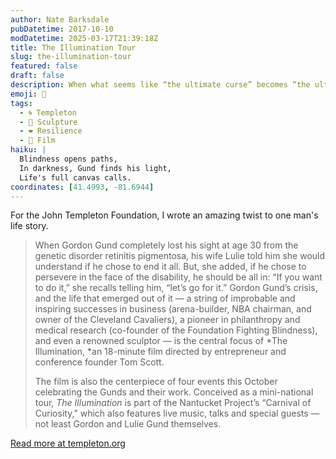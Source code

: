 ```yaml
---
author: Nate Barksdale
pubDatetime: 2017-10-10
modDatetime: 2025-03-17T21:39:18Z
title: The Illumination Tour
slug: the-illumination-tour
featured: false
draft: false
description: When what seems like “the ultimate curse” becomes “the ultimate state of being.”
emoji: 🎥
tags:
  - 🌀 Templeton
  - 🏺 Sculpture
  - ❤️ Resilience
  - 🎥 Film
haiku: |
  Blindness opens paths,  
  In darkness, Gund finds his light,  
  Life's full canvas calls.
coordinates: [41.4993, -81.6944]
---
```


For the John Templeton Foundation, I wrote an amazing twist to one man's life story.

> When Gordon Gund completely lost his sight at age 30 from the genetic disorder retinitis pigmentosa, his wife Lulie told him she would understand if he chose to end it all. But, she added, if he chose to persevere in the face of the disability, he should be all in: “If you want to do it,” she recalls telling him, “let’s go for it.” Gordon Gund’s crisis, and the life that emerged out of it — a string of improbable and inspiring successes in business (arena-builder, NBA chairman, and owner of the Cleveland Cavaliers), a pioneer in philanthropy and medical research (co-founder of the Foundation Fighting Blindness), and even a renowned sculptor — is the central focus of *The Illumination, *an 18-minute film directed by entrepreneur and conference founder Tom Scott.
>
> The film is also the centerpiece of four events this October celebrating the Gunds and their work. Conceived as a mini-national tour, _The Illumination_ is part of the Nantucket Project’s “Carnival of Curiosity,” which also features live music, talks and special guests — not least Gordon and Lulie Gund themselves.

[Read more at templeton.org](https://www.templeton.org/news/the-illumination-tour)
